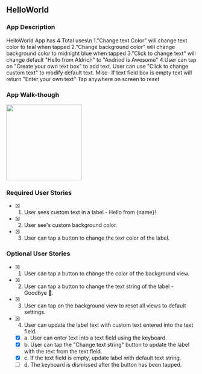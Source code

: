 ## HelloWorld

### App Description
HelloWorld App has 4 Total uses\n
 1."Change text Color" will change text color to teal when tapped
 2."Change background color" will change background color to midnight blue when tapped
 3."Click to change text" will change default "Hello from Aldrich" to "Andriod is Awesome"
 4.User can tap on "Create your own text box" to add text. User can use "Click to change custom text" to modify default text.
 Misc- If text field box is empty text will return "Enter your own text" Tap anywhere on screen to reset

### App Walk-though


<img src= http://g.recordit.co/BLJJOhxPsC.gif width=200><br>



### Required User Stories
- [x] 1. User sees custom text in a label - Hello from {name}!
- [x] 2. User see's custom background color.
- [x] 3. User can tap a button to change the text color of the label.

### Optional User Stories
- [x] 1. User can tap a button to change the color of the background view.
- [x] 2. User can tap a button to change the text string of the label - Goodbye 👋.
- [x] 3. User can tap on the background view to reset all views to default settings.
- [x] 4. User can update the label text with custom text entered into the text field.
   - [x] a. User can enter text into a text field using the keyboard.
   - [x] b. User can tap the "Change text string" button to update the label with the text from the text field.
   - [x] c. If the text field is empty, update label with default text string.
   - [ ] d. The keyboard is dismissed after the button has been tapped.